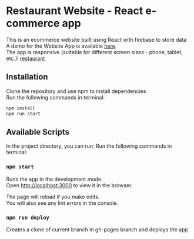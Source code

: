 # Restaurant Website - React e-commerce app

This is an ecommerce website built using React with firebase to store data\
A demo for the Website App is available [here](https://anujavk.github.io/restaurant-website/).\
The app is responsive (suitable for different screen sizes - phone, tablet, etc.)!
[restaurant](restro-demo.gif "restaurant")

## Installation

Clone the repository and use npm to install dependencies\
Run the following commands in terminal:
```javascript
npm install
npm run start
```

## Available Scripts

In the project directory, you can run:
Run the following commands in terminal:


### `npm start`

Runs the app in the development mode.\
Open [http://localhost:3000](http://localhost:3000) to view it in the browser.

The page will reload if you make edits.\
You will also see any lint errors in the console.

### `npm run deploy`

Creates a clone of current branch in gh-pages branch and deploys the app
